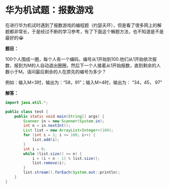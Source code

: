 # 华为机试题：报数游戏


在进行华为机试时遇到了报数游戏的编程题（约瑟夫环），但是看了很多网上的解题都非常长，于是经过不断的学习参考，有了下面这个解题方法，也不知道是不是最好的😭

**题目：**

100个人围成一圈，每个人有一个编码，编号从1开始到100.他们从1开始依次报数，报到为M的人自动退出圈圈，然后下一个人接着从1开始报数，直到剩余的人数小于M。请问最后剩余的人在原先的编号为多少？

例如：输入M=3时，输出为：“58，91”；输入M=4时，输出为： “34，45， 97”

**解答：**

```java
import java.util.*;

public class test {
    public static void main(String[] args) {
        Scanner in = new Scanner(System.in);
        int n = in.nextInt();
        List list = new ArrayList<Integer>(100);
        for (int i = 1; i <= 100; i++) {
            list.add(i);
        }
        int i = 0;
        while (list.size() >= n) {
            i = (i + n - 1) % list.size();
            list.remove(i);
        }
        list.stream().forEach(System.out::println);
    }
}
```
